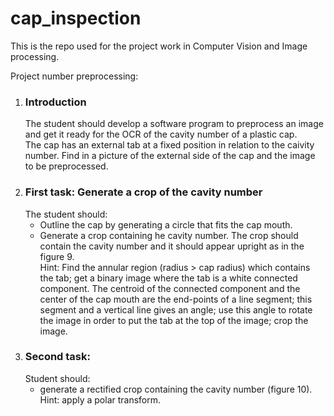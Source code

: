 # cap_inspection
This is the repo used for the project  work in Computer Vision and Image processing.

Project number preprocessing:  
1. ### Introduction  
    The student should develop a software program to preprocess an image and get it ready for the OCR of the cavity number of a plastic cap.   
    The cap has an external tab at a fixed position in relation to the caivity number. Find in a picture of the external side of the cap and the image to be preprocessed. 
2. ### First task: Generate a crop of the cavity number  
    The student should:
    - Outline the cap by generating a circle that fits the cap mouth.  
    - Generate a crop containing he cavity number. The crop should contain the cavity number and it should appear upright as in the figure 9.  
    Hint:  Find the annular region (radius > cap radius) which contains the tab; get a binary image where the tab is a white connected component. The centroid of the connected component and the center of the cap mouth are the end-points of a line segment; this segment and a vertical line gives an angle; use this angle to rotate the image in order to put the tab at the top of the image; crop the image.
2. ### Second task: 
    Student should:
    - generate a rectified crop containing the cavity number (figure 10).  Hint: apply a polar transform. 
